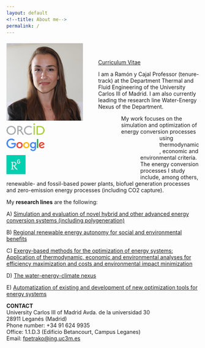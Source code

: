 ```yaml
---
layout: default
<!--title: About me-->
permalink: /
---
```


<!-- ![Fontina Petrakopoulou](/files/1_.png){:style="float: left;margin-right: 20px;margin-top: 7px;" width="50px"} -->
<img src="/files/4.png" alt="Fontina Petrakopoulou" width="200px" style="float: left;margin-right: 40px;margin-top: 7px;">

[<img src="/files/orcid-logo.png" alt="Fontina Petrakopoulou" width="100px" style="float: left;margin-right: 200px;margin-top: 7px;">](http://orcid.org/0000-0001-6878-4591)   
[<img src="/files/googlelogo.png" alt="Fontina Petrakopoulou" width="100px" style="float: left;margin-right: 300px;margin-top: 7px;">](https://scholar.google.es/citations?user=LLgloUsAAAAJ&amp;hl=en)     
[<img src="/files/researchgate-dss.png" alt="Fontina Petrakopoulou" width="50px" style="float: left;margin-right: 300px;margin-top: 7px;">](https://www.researchgate.net/profile/Fontina_Petrakopoulou)    

          

[Curriculum Vitae](/files/CV_Petrakopoulou.pdf) 
  


I am a Ramón y Cajal Professor (tenure-track) at the Department Thermal and Fluid Engineering of the University Carlos III of Madrid. I am also currently leading the research line Water-Energy Nexus of the Department.

My work focuses on the simulation and optimization of energy conversion processes using thermodynamic, economic and environmental criteria. The energy conversion processes I study include, among others, renewable- and fossil-based power plants, biofuel generation processes and zero-emission energy processes (including CO2 capture). 

My **research lines** are the following:

A) [Simulation and evaluation of novel hybrid and other advanced energy conversion systems (including polygeneration)](http://fontina-petrakopoulou.github.io/researchlineA/)

B) [Regional renewable energy autonomy for social and environmental benefits](http://fontina-petrakopoulou.github.io/researchlineB/)

C) [Exergy-based methods for the optimization of energy systems: Application of thermodynamic, economic and environmental analyses for efficiency maximization and costs and environmental impact minimization](http://fontina-petrakopoulou.github.io/researchlineC/)

D) [The water-energy-climate nexus](http://fontina-petrakopoulou.github.io/researchlineD/)

E) [Automatization of existing and development of new optimization tools for energy systems](http://fontina-petrakopoulou.github.io/researchlineE/)
            
               
**CONTACT**     
University Carlos III of Madrid 
Avda. de la universidad 30  
28911 Leganés (Madrid)  
Phone number: +34 91 624 9935   
Office: 1.1.D.3 (Edificio Betancourt, Campus Leganes)   
Email: fpetrako@ing.uc3m.es  

